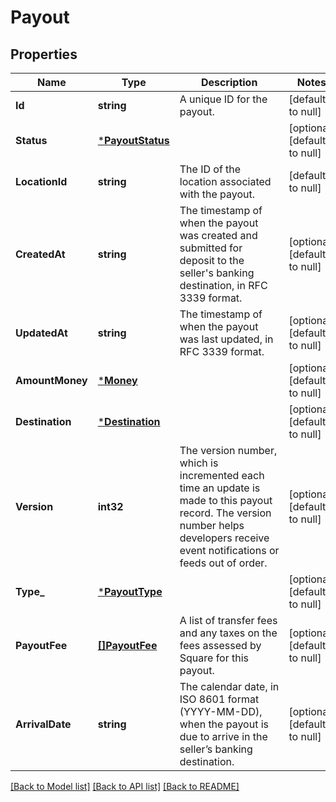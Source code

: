 # Payout

## Properties

 Name            | Type                                 | Description                                                                                                                                                                        | Notes                        
-----------------|--------------------------------------|------------------------------------------------------------------------------------------------------------------------------------------------------------------------------------|------------------------------
 **Id**          | **string**                           | A unique ID for the payout.                                                                                                                                                        | [default to null]            
 **Status**      | [***PayoutStatus**](PayoutStatus.md) |                                                                                                                                                                                    | [optional] [default to null] 
 **LocationId**  | **string**                           | The ID of the location associated with the payout.                                                                                                                                 | [default to null]            
 **CreatedAt**   | **string**                           | The timestamp of when the payout was created and submitted for deposit to the seller&#x27;s banking destination, in RFC 3339 format.                                               | [optional] [default to null] 
 **UpdatedAt**   | **string**                           | The timestamp of when the payout was last updated, in RFC 3339 format.                                                                                                             | [optional] [default to null] 
 **AmountMoney** | [***Money**](Money.md)               |                                                                                                                                                                                    | [optional] [default to null] 
 **Destination** | [***Destination**](Destination.md)   |                                                                                                                                                                                    | [optional] [default to null] 
 **Version**     | **int32**                            | The version number, which is incremented each time an update is made to this payout record. The version number helps developers receive event notifications or feeds out of order. | [optional] [default to null] 
 **Type_**       | [***PayoutType**](PayoutType.md)     |                                                                                                                                                                                    | [optional] [default to null] 
 **PayoutFee**   | [**[]PayoutFee**](PayoutFee.md)      | A list of transfer fees and any taxes on the fees assessed by Square for this payout.                                                                                              | [optional] [default to null] 
 **ArrivalDate** | **string**                           | The calendar date, in ISO 8601 format (YYYY-MM-DD), when the payout is due to arrive in the seller’s banking destination.                                                          | [optional] [default to null] 

[[Back to Model list]](../README.md#documentation-for-models) [[Back to API list]](../README.md#documentation-for-api-endpoints) [[Back to README]](../README.md)

